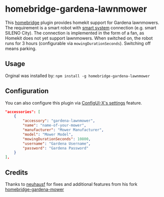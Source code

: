 # homebridge-gardena-lawnmower

This [homebridge](https://github.com/nfarina/homebridge) plugin provides homekit support for Gardena lawnmowers. The requirement is a smart robot with [smart system](https://www.gardena.com/int/products/smart) connection (e.g. smart SILENO City).
The connection is implemented in the form of a fan, as Homekit does not yet support lawnmowers. When switched on, the robot runs for 3 hours (configurable via `mowingDurationSeconds`). Switching off means parking.

## Usage

Orginal was installed by: `npm install -g homebridge-gardena-lawnmower`

## Configuration
You can also configure this plugin via [ConfigUI-X's settings](https://github.com/oznu/homebridge-config-ui-x/wiki/Developers:-Plugin-Settings-GUI) feature.

``` json
"accessories": [
	{  
		"accessory": "gardena-lawnmower",  
		"name": "name-of-your-mower",  
		"manufacturer": "Mower Manufacturer",  
		"model": "Mower Model",
		"mowingDurationSeconds": 10800,
		"username": "Gardena Username",
		"password": "Gardena Password"
	}  
],
```

## Credits

Thanks to [neuhausf](https://github.com/neuhausf) for fixes and additional features from his fork [homebridge-gardena-mower](https://github.com/neuhausf/homebridge-gardena-mower)
